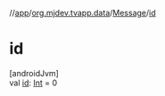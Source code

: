 //[app](../../../index.md)/[org.mjdev.tvapp.data](../index.md)/[Message](index.md)/[id](id.md)

# id

[androidJvm]\
val [id](id.md): [Int](https://kotlinlang.org/api/latest/jvm/stdlib/kotlin/-int/index.html) = 0
